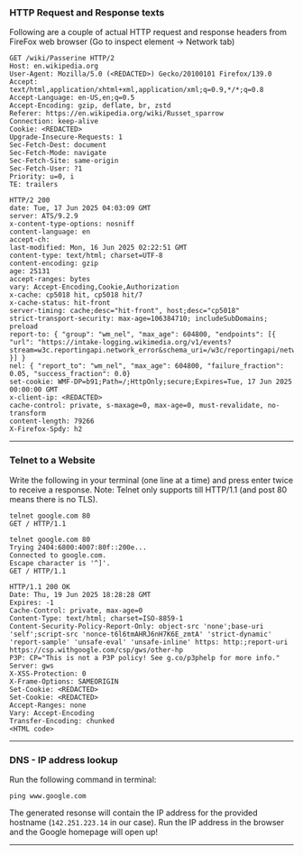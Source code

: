 ### HTTP Request and Response texts

Following are a couple of actual HTTP request and response headers from FireFox web browser (Go to inspect element -> Network tab) 

```
GET /wiki/Passerine HTTP/2
Host: en.wikipedia.org
User-Agent: Mozilla/5.0 (<REDACTED>) Gecko/20100101 Firefox/139.0
Accept: text/html,application/xhtml+xml,application/xml;q=0.9,*/*;q=0.8
Accept-Language: en-US,en;q=0.5
Accept-Encoding: gzip, deflate, br, zstd
Referer: https://en.wikipedia.org/wiki/Russet_sparrow
Connection: keep-alive
Cookie: <REDACTED>
Upgrade-Insecure-Requests: 1
Sec-Fetch-Dest: document
Sec-Fetch-Mode: navigate
Sec-Fetch-Site: same-origin
Sec-Fetch-User: ?1
Priority: u=0, i
TE: trailers
```

```
HTTP/2 200 
date: Tue, 17 Jun 2025 04:03:09 GMT
server: ATS/9.2.9
x-content-type-options: nosniff
content-language: en
accept-ch: 
last-modified: Mon, 16 Jun 2025 02:22:51 GMT
content-type: text/html; charset=UTF-8
content-encoding: gzip
age: 25131
accept-ranges: bytes
vary: Accept-Encoding,Cookie,Authorization
x-cache: cp5018 hit, cp5018 hit/7
x-cache-status: hit-front
server-timing: cache;desc="hit-front", host;desc="cp5018"
strict-transport-security: max-age=106384710; includeSubDomains; preload
report-to: { "group": "wm_nel", "max_age": 604800, "endpoints": [{ "url": "https://intake-logging.wikimedia.org/v1/events?stream=w3c.reportingapi.network_error&schema_uri=/w3c/reportingapi/network_error/1.0.0" }] }
nel: { "report_to": "wm_nel", "max_age": 604800, "failure_fraction": 0.05, "success_fraction": 0.0}
set-cookie: WMF-DP=b91;Path=/;HttpOnly;secure;Expires=Tue, 17 Jun 2025 00:00:00 GMT
x-client-ip: <REDACTED>
cache-control: private, s-maxage=0, max-age=0, must-revalidate, no-transform
content-length: 79266
X-Firefox-Spdy: h2
```

***

### Telnet to a Website

Write the following in your terminal (one line at a time) and press enter twice to receive a response.
Note: Telnet only supports till HTTP/1.1 (and post 80 means there is no TLS).

```
telnet google.com 80
GET / HTTP/1.1
```

```
telnet google.com 80
Trying 2404:6800:4007:80f::200e...
Connected to google.com.
Escape character is '^]'.
GET / HTTP/1.1

HTTP/1.1 200 OK
Date: Thu, 19 Jun 2025 18:28:28 GMT
Expires: -1
Cache-Control: private, max-age=0
Content-Type: text/html; charset=ISO-8859-1
Content-Security-Policy-Report-Only: object-src 'none';base-uri 'self';script-src 'nonce-t6l6tmAHRJ6nH7K6E_zmtA' 'strict-dynamic' 'report-sample' 'unsafe-eval' 'unsafe-inline' https: http:;report-uri https://csp.withgoogle.com/csp/gws/other-hp
P3P: CP="This is not a P3P policy! See g.co/p3phelp for more info."
Server: gws
X-XSS-Protection: 0
X-Frame-Options: SAMEORIGIN
Set-Cookie: <REDACTED>
Set-Cookie: <REDACTED>
Accept-Ranges: none
Vary: Accept-Encoding
Transfer-Encoding: chunked
<HTML code>
```

***

### DNS - IP address lookup

Run the following command in terminal:

```
ping www.google.com
```

The generated resonse will contain the IP address for the provided hostname (`142.251.223.14` in our case). Run the IP address in the browser and the Google homepage will open up!

*** 
